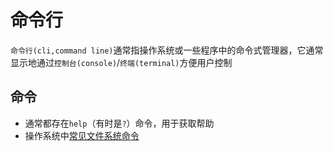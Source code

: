 # 命令行
`命令行(cli,command line)`通常指操作系统或一些程序中的命令式管理器，它通常显示地通过`控制台(console)`/`终端(terminal)`方便用户控制

## 命令
- 通常都存在`help`（有时是`?`）命令，用于获取帮助
- 操作系统中[常见文件系统命令](filesystem.md#常见命令)
